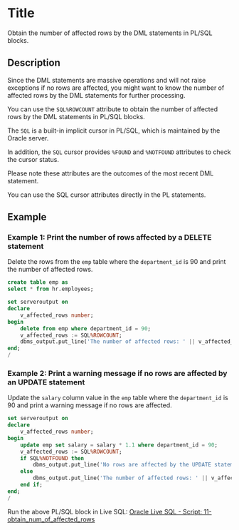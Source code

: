 # Title

Obtain the number of affected rows by the DML statements in PL/SQL blocks.

## Description

Since the DML statements are massive operations and will not raise exceptions if no rows are affected, you might want to know the number of affected rows by the DML statements for further processing.

You can use the `SQL%ROWCOUNT` attribute to obtain the number of affected rows by the DML statements in PL/SQL blocks.

The `SQL` is a built-in implicit cursor in PL/SQL, which is maintained by the Oracle server. 

In addition, the `SQL` cursor provides `%FOUND` and `%NOTFOUND` attributes to check the cursor status.

Please note these attributes are the outcomes of the most recent DML statement.

You can use the SQL cursor attributes directly in the PL statements. 

## Example

### Example 1: Print the number of rows affected by a DELETE statement

Delete the rows from the `emp` table where the `department_id` is 90 and print the number of affected rows.

```sql
create table emp as 
select * from hr.employees;
```

```sql
set serveroutput on
declare
    v_affected_rows number;
begin
    delete from emp where department_id = 90;
    v_affected_rows := SQL%ROWCOUNT;
    dbms_output.put_line('The number of affected rows: ' || v_affected_rows);
end;
/
```

### Example 2: Print a warning message if no rows are affected by an UPDATE statement

Update the `salary` column value in the `emp` table where the `department_id` is 90 and print a warning message if no rows are affected.

```sql
set serveroutput on
declare
    v_affected_rows number;
begin
    update emp set salary = salary * 1.1 where department_id = 90;
    v_affected_rows := SQL%ROWCOUNT;
    if SQL%NOTFOUND then
        dbms_output.put_line('No rows are affected by the UPDATE statement.');
    else
        dbms_output.put_line('The number of affected rows: ' || v_affected_rows);
    end if;
end;
/
```

Run the above PL/SQL block in Live SQL: [Oracle Live SQL - Script: 11-obtain_num_of_affected_rows](https://livesql.oracle.com/apex/livesql/s/bhpvr3316iubdpp1s0ef5fhfc)


  

